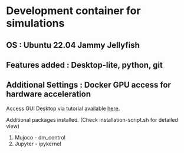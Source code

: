 # Development container for simulations
## OS : Ubuntu 22.04 Jammy Jellyfish
## Features added : Desktop-lite, python, git
## Additional Settings : Docker GPU access for hardware acceleration

Access GUI Desktop via tutorial available [here.](https://github.com/devcontainers/features/tree/main/src/desktop-lite)

Additional packages installed. (Check installation-script.sh for detailed view)
1. Mujoco - dm_control
2. Jupyter - ipykernel
